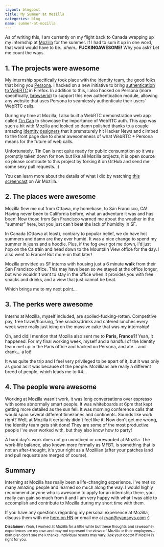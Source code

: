 ```yaml
---
layout: blogpost
title: My Summer at Mozilla
categories: blog
name: summer-at-mozilla
---
```


As of writing this, I am currently on my flight back to Canada wrapping up my internship at [Mozilla][mozilla] for the summer. If I had to sum it up in one word, that word would have to be.. *ahem..* **FUCKINGAWESOME!** Why you ask? Let me count the ways.<!-- truncate_here -->

## 1. The projects were awesome

My internship specifically took place with the [Identity team][identity-blog], the good folks that bring you [Persona][persona]. I hacked on a new initiative to bring [authentication to WebRTC][webrtc-auth] in Firefox. In addition to this, I also hacked on Persona (more specifically, [browserid][browserid]) to support this new authentication module, allowing any website that uses Persona to seamlessly authenticate their users' WebRTC calls.

During my time at Mozilla, I also built a WebRTC demonstration web app called [Tin Can][tincan-im] to showcase the importance of WebRTC auth. This app was such a hit with Mozilla and looked so damn polished thanks to a couple amazing [Identity][john-gruen] [designers][ryan-feeley] that it prematurely hit Hacker News and climbed to the front page due to shear awesomeness of what WebRTC + Persona means for the future of web calls.

Unfortunately, Tin Can is not quite ready for public consumption so it was promptly taken down for now but like all Mozilla projects, it is open source so please contribute to this project by forking it on GitHub and send me some sexy pull requests. :)

You can learn more about the details of what I did by watching [this screencast][air-moz-seys] on Air Mozilla.

## 2. The places were awesome

Mozilla flew me out from Ottawa, my homebase, to San Francisco, CA! Having never been to California before, what an adventure it was and has been! Now those from San Francisco warned me about the weather in the "summer" here, but you just can't beat the lack of humidity in SF.

In Canada (Ottawa at least), contrary to popular belief, we do have hot summers and damn are they ever humid. It was a nice change to spend my summer in jeans and a hoodie. Plus, if the fog ever got me down, I'd just hop on the Caltrain and head down to the Mountain View office for the day. I also went to France! But more on that later!

Mozilla provided us SF interns with housing just a 6 minute **walk** from their San Francisco office. This may have been so we stayed at the office longer, but who wouldn't want to stay in the office when it provides you with free snacks and drinks, and a view that just cannot be beat.

Which brings me to my next point...

## 3. The perks were awesome

Interns at Mozilla, myself included, are spoiled-fucking-rotten. Competitive pay, free travel/housing, free snacks/drinks and catered lunches every week were really just icing on the massive cake that was my internship!

Oh, and did I mention that Mozilla also sent me to **Paris, France?!** Yeah, it happened. For my final working week, myself and a handful of the Identity team met up in the Paris office and hacked on Persona, and ate... and drank... a lot!

It was quite the trip and I feel very privileged to be apart of it, but it was only as good as it was because of the people. Mozillians are really a different breed of people, which leads me to #4...

## 4. The people were awesome

Working at Mozilla wasn't work, it was long conversations over espresso with some abnormally smart people. It was whiteboards at 6pm that kept getting more detailed as the sun fell. It was morning conference calls that would span several different timezones and continents. Sounds like work right? Well, at Mozilla it certainly didn't feel like it. Now don't get me wrong, the Identity team gets shit done! They are some of the most productive people I've ever worked with, but they also know how to party!

A hard day's work does not go unnoticed or unrewarded at Mozilla. The work-life balance, also known more formally as MFBT, is something that is not an after-thought, it's your right as a Mozillian (after your patches land and pull requests are merged of course).

## Summary

Interning at Mozilla has really been a life-changing experience. I've met so many amazing people and learned so much along the way. I would highly recommend anyone who is awesome to apply for an internship there, you really can gain so much from it and I am very happy with what I was able to accomplish and contribute to Mozilla during my short time with them.

If you have any questions regarding my personal experience at Mozilla, discuss them with me [here on HN][hn-link] or email me at [ryan@ryanseys.com][email] :)

<small><b>Disclaimer: </b>Yeah, I worked at Mozilla for a little while but these thoughts and (awesome) experiences are my own and may not represent the views of Mozilla or their employees... blah blah don't sue me k thanks. Individual results may vary. Ask your doctor if Mozilla is right for you.</small>

[mozilla]: # "Mozilla"
[identity-blog]: # "Identity Team blog"
[persona]: # "Persona"
[webrtc-auth]: # "WebRTC Auth"
[browserid]: # "browserid on GitHub"
[tincan-im]: # "Tin Can"
[john-gruen]: # "John Gruen"
[ryan-feeley]: # "Ryan Feeley"
[air-moz-seys]: # "Persona + WebRTC = <3"
[hn-link]: # "Hacker News discussion"
[email]: mailto:ryan@ryanseys.com
